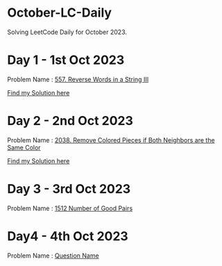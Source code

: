# October-LC-Daily
Solving LeetCode Daily for October 2023.

# Day 1 - 1st Oct 2023
Problem Name :  [557. Reverse Words in a String III](https://leetcode.com/problems/reverse-words-in-a-string-iii/description/?envType=daily-question&envId=2023-10-01)

[Find my Solution here](https://leetcode.com/problems/reverse-words-in-a-string-iii/submissions/1064306422/?envType=daily-question&envId=2023-10-01)

# Day 2 - 2nd Oct 2023
Problem Name : [2038. Remove Colored Pieces if Both Neighbors are the Same Color](https://leetcode.com/problems/remove-colored-pieces-if-both-neighbors-are-the-same-color/description/?envType=daily-question&envId=2023-10-02)

[Find my Solution here](https://leetcode.com/problems/remove-colored-pieces-if-both-neighbors-are-the-same-color/submissions/1065157438/?envType=daily-question&envId=2023-10-02)


# Day 3 - 3rd Oct 2023
Problem Name : [1512 Number of Good Pairs](https://leetcode.com/problems/number-of-good-pairs/description/?envType=daily-question&envId=2023-10-03)

# Day4 - 4th Oct 2023
Problem Name : [Question Name](www.Link_to_question.com)
